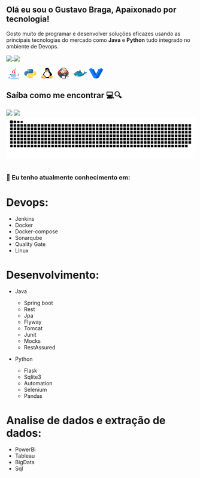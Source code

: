 ## Olá eu sou o Gustavo Braga, Apaixonado por tecnologia!

Gosto muito de programar e desenvolver soluções eficazes usando as principais tecnologias do mercado como **Java** e **Python** tudo integrado no ambiente de Devops.

<a href="https://github.com/GustavoHBraga/github-readme-stats">
  <img height=200 align="center" src="https://github-readme-stats.vercel.app/api?username=GustavoHBraga&show_icons=true&theme=radical" />
</a>
<a href="https://github.com/GustavoHBraga/convoychat">
  <img height=200 align="center" src="https://github-readme-stats.vercel.app/api/top-langs?username=GustavoHBraga&layout=compact&langs_count=8&card_width=320&theme=radical" />
</a>

<div style="display: inline_block"><br>
  <img align="center" alt="Rafa-Js" height="30" width="40" src="https://raw.githubusercontent.com/devicons/devicon/master/icons/java/java-original.svg">
  <img align="center" alt="Rafa-Python" height="30" width="40" src="https://raw.githubusercontent.com/devicons/devicon/master/icons/python/python-original.svg">
  <img align="center" alt="Rafa-Ts" height="30" width="40" src="https://raw.githubusercontent.com/devicons/devicon/master/icons/linux/linux-original.svg">
  <img align="center" alt="Rafa-React" height="30" width="40" src="https://raw.githubusercontent.com/devicons/devicon/master/icons/jenkins/jenkins-original.svg">
  <img align="center" alt="Rafa-HTML" height="30" width="40" src="https://raw.githubusercontent.com/devicons/devicon/master/icons/docker/docker-original.svg">
  <img align="center" alt="Rafa-CSS" height="30" width="40" src="https://raw.githubusercontent.com/devicons/devicon/master/icons/vagrant/vagrant-original.svg">
</div>
  
## Saíba como me encontrar 💻🔍
 
<div> 
  <a href = "mailto:gh.braga@gmail.com"><img src="https://img.shields.io/badge/-Gmail-%23333?style=for-the-badge&logo=gmail&logoColor=white" target="_blank"></a>
  <a href="https://www.linkedin.com/in/gustavo-braga-925639196" target="_blank"><img src="https://img.shields.io/badge/-LinkedIn-%230077B5?style=for-the-badge&logo=linkedin&logoColor=white" target="_blank"></a> 
</div>

<picture>
  <source
    media="(prefers-color-scheme: dark)"
    srcset="https://raw.githubusercontent.com/platane/snk/output/github-contribution-grid-snake-dark.svg"
  />
  <source
    media="(prefers-color-scheme: light)"
    srcset="https://raw.githubusercontent.com/platane/snk/output/github-contribution-grid-snake.svg"
  />
  <img
    alt="github contribution grid snake animation"
    src="https://raw.githubusercontent.com/platane/snk/output/github-contribution-grid-snake.svg"
  />
</picture>

<div style="display: inline_block"><br>
  
### 🌱 Eu tenho atualmente conhecimento em: 
# Devops:
  - Jenkins
  - Docker
  - Docker-compose
  - Sonarqube
  - Quality Gate
  - Linux

# Desenvolvimento:
- Java
  - Spring boot
  - Rest
  - Jpa
  - Flyway
  - Tomcat
  - Junit
  - Mocks
  - RestAssured
    
- Python
  - Flask
  - Sqlite3
  - Automation
  - Selenium
  - Pandas
    
# Analise de dados e extração de dados:
  - PowerBi
  - Tableau
  - BigData
  - Sql
</div>
